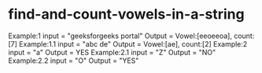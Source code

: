 # find-and-count-vowels-in-a-string

Example:1
input = "geeksforgeeks portal"
Output = Vowel:[eeoeeoa], count:[7]
Example:1.1
input = "abc de"
Output = Vowel:[ae], count:[2]
Example:2
input = "a"
Output = YES
Example:2.1
input = "Z"
Output = "NO"
Example:2.2
input = "O"
Output = "YES"
